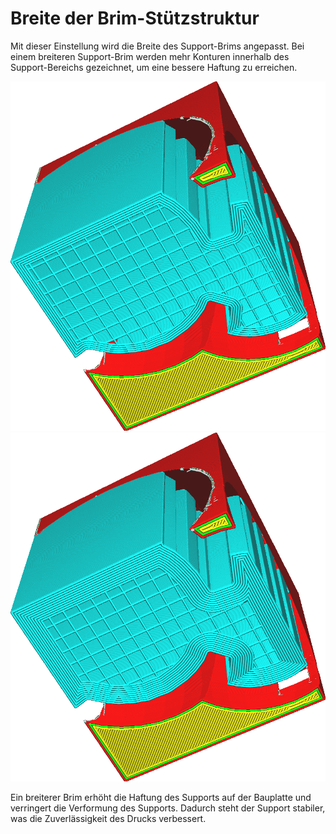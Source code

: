 Breite der Brim-Stützstruktur
====
Mit dieser Einstellung wird die Breite des Support-Brims angepasst. Bei einem breiteren Support-Brim werden mehr Konturen innerhalb des Support-Bereichs gezeichnet, um eine bessere Haftung zu erreichen.

<!--screenshot {
"image_path": "support_brim_2mm.png",
"models": [{"script": "gazebo2.scad"}],
"camera_position": [-74, 38, -137],
"settings": {
    "support_enable": true,
    "support_use_towers": false,
    "support_brim_enable": true,
    "support_brim_width": 2
},
"colours": 64
}-->
<!--screenshot {
"image_path": "support_brim_4mm.png",
"models": [{"script": "gazebo2.scad"}],
"camera_position": [-74, 38, -137],
"settings": {
    "support_enable": true,
    "support_use_towers": false,
    "support_brim_enable": true,
    "support_brim_width": 4
},
"colours": 64
}-->
![2mm Breite](../../../articles/images/support_brim_2mm.png)
![4mm Breite](../../../articles/images/support_brim_4mm.png)

Ein breiterer Brim erhöht die Haftung des Supports auf der Bauplatte und verringert die Verformung des Supports. Dadurch steht der Support stabiler, was die Zuverlässigkeit des Drucks verbessert.